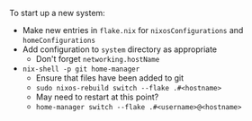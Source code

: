 To start up a new system:
- Make new entries in `flake.nix` for `nixosConfigurations` and
  `homeConfigurations`
- Add configuration to `system` directory as appropriate
  - Don't forget `networking.hostName`
- `nix-shell -p git home-manager`
  - Ensure that files have been added to git
  - `sudo nixos-rebuild switch --flake .#<hostname>`
  - May need to restart at this point?
  - `home-manager switch --flake .#<username>@<hostname>`


